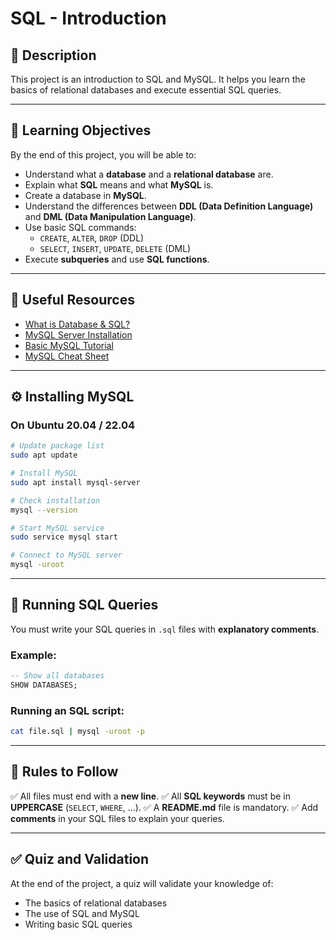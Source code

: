 # SQL - Introduction

## 📌 Description
This project is an introduction to SQL and MySQL. It helps you learn the basics of relational databases and execute essential SQL queries.

---

## 🎯 Learning Objectives
By the end of this project, you will be able to:
- Understand what a **database** and a **relational database** are.
- Explain what **SQL** means and what **MySQL** is.
- Create a database in **MySQL**.
- Understand the differences between **DDL (Data Definition Language)** and **DML (Data Manipulation Language)**.
- Use basic SQL commands:
  - `CREATE`, `ALTER`, `DROP` (DDL)
  - `SELECT`, `INSERT`, `UPDATE`, `DELETE` (DML)
- Execute **subqueries** and use **SQL functions**.

---

## 📖 Useful Resources
- [What is Database & SQL?](https://www.geeksforgeeks.org/introduction-to-database-sql/)
- [MySQL Server Installation](https://dev.mysql.com/doc/mysql-installation-excerpt/5.7/en/)
- [Basic MySQL Tutorial](https://www.mysqltutorial.org/)
- [MySQL Cheat Sheet](https://devhints.io/mysql)

---

## ⚙️ Installing MySQL
### On Ubuntu 20.04 / 22.04
```bash
# Update package list
sudo apt update

# Install MySQL
sudo apt install mysql-server

# Check installation
mysql --version

# Start MySQL service
sudo service mysql start

# Connect to MySQL server
mysql -uroot
```

---

## 📌 Running SQL Queries
You must write your SQL queries in `.sql` files with **explanatory comments**.

### Example:
```sql
-- Show all databases
SHOW DATABASES;
```

### Running an SQL script:
```bash
cat file.sql | mysql -uroot -p
```

---

## 📜 Rules to Follow
✅ All files must end with a **new line**.
✅ All **SQL keywords** must be in **UPPERCASE** (`SELECT`, `WHERE`, ...).
✅ A **README.md** file is mandatory.
✅ Add **comments** in your SQL files to explain your queries.

---

## ✅ Quiz and Validation
At the end of the project, a quiz will validate your knowledge of:
- The basics of relational databases
- The use of SQL and MySQL
- Writing basic SQL queries                                      
